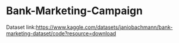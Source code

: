 # Bank-Marketing-Campaign
Dataset link:https://www.kaggle.com/datasets/janiobachmann/bank-marketing-dataset/code?resource=download
